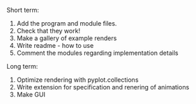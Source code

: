 Short term:

1. Add the program and module files.
2. Check that they work!
3. Make a gallery of example renders
4. Write readme - how to use 
5. Comment the modules regarding implementation details

Long term:

1. Optimize rendering with pyplot.collections
2. Write extension for specification and renering of animations
3. Make GUI
